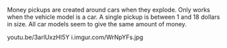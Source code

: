 Money pickups are created around cars when they explode. Only works when the vehicle model is a car. A single pickup is between 1 and 18 dollars in size. All car models seem to give the same amount of money.

youtu.be/3arlUxzHl5Y 
i.imgur.com/WrNpYFs.jpg